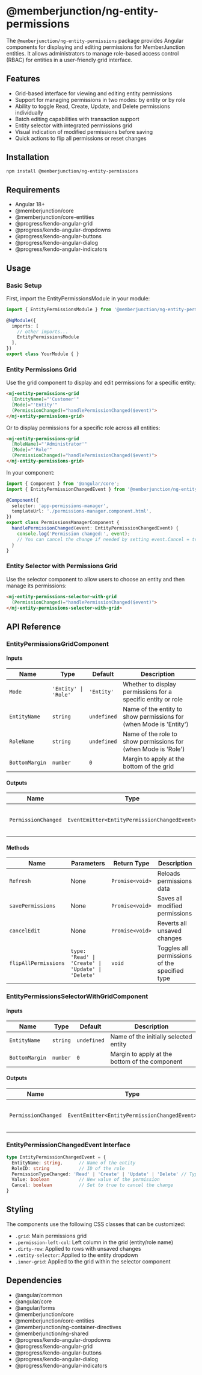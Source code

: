 # @memberjunction/ng-entity-permissions

The `@memberjunction/ng-entity-permissions` package provides Angular components for displaying and editing permissions for MemberJunction entities. It allows administrators to manage role-based access control (RBAC) for entities in a user-friendly grid interface.

## Features

- Grid-based interface for viewing and editing entity permissions
- Support for managing permissions in two modes: by entity or by role
- Ability to toggle Read, Create, Update, and Delete permissions individually
- Batch editing capabilities with transaction support
- Entity selector with integrated permissions grid
- Visual indication of modified permissions before saving
- Quick actions to flip all permissions or reset changes

## Installation

```bash
npm install @memberjunction/ng-entity-permissions
```

## Requirements

- Angular 18+
- @memberjunction/core
- @memberjunction/core-entities
- @progress/kendo-angular-grid
- @progress/kendo-angular-dropdowns
- @progress/kendo-angular-buttons
- @progress/kendo-angular-dialog
- @progress/kendo-angular-indicators

## Usage

### Basic Setup

First, import the EntityPermissionsModule in your module:

```typescript
import { EntityPermissionsModule } from '@memberjunction/ng-entity-permissions';

@NgModule({
  imports: [
    // other imports...
    EntityPermissionsModule
  ],
})
export class YourModule { }
```

### Entity Permissions Grid

Use the grid component to display and edit permissions for a specific entity:

```html
<mj-entity-permissions-grid
  [EntityName]="'Customer'"
  [Mode]="'Entity'"
  (PermissionChanged)="handlePermissionChanged($event)">
</mj-entity-permissions-grid>
```

Or to display permissions for a specific role across all entities:

```html
<mj-entity-permissions-grid
  [RoleName]="'Administrator'"
  [Mode]="'Role'"
  (PermissionChanged)="handlePermissionChanged($event)">
</mj-entity-permissions-grid>
```

In your component:

```typescript
import { Component } from '@angular/core';
import { EntityPermissionChangedEvent } from '@memberjunction/ng-entity-permissions';

@Component({
  selector: 'app-permissions-manager',
  templateUrl: './permissions-manager.component.html',
})
export class PermissionsManagerComponent {
  handlePermissionChanged(event: EntityPermissionChangedEvent) {
    console.log('Permission changed:', event);
    // You can cancel the change if needed by setting event.Cancel = true
  }
}
```

### Entity Selector with Permissions Grid

Use the selector component to allow users to choose an entity and then manage its permissions:

```html
<mj-entity-permissions-selector-with-grid
  (PermissionChanged)="handlePermissionChanged($event)">
</mj-entity-permissions-selector-with-grid>
```

## API Reference

### EntityPermissionsGridComponent

#### Inputs

| Name | Type | Default | Description |
|------|------|---------|-------------|
| `Mode` | `'Entity' \| 'Role'` | `'Entity'` | Whether to display permissions for a specific entity or role |
| `EntityName` | `string` | `undefined` | Name of the entity to show permissions for (when Mode is 'Entity') |
| `RoleName` | `string` | `undefined` | Name of the role to show permissions for (when Mode is 'Role') |
| `BottomMargin` | `number` | `0` | Margin to apply at the bottom of the grid |

#### Outputs

| Name | Type | Description |
|------|------|-------------|
| `PermissionChanged` | `EventEmitter<EntityPermissionChangedEvent>` | Emitted when a permission is changed |

#### Methods

| Name | Parameters | Return Type | Description |
|------|------------|-------------|-------------|
| `Refresh` | None | `Promise<void>` | Reloads permissions data |
| `savePermissions` | None | `Promise<void>` | Saves all modified permissions |
| `cancelEdit` | None | `Promise<void>` | Reverts all unsaved changes |
| `flipAllPermissions` | `type: 'Read' \| 'Create' \| 'Update' \| 'Delete'` | `void` | Toggles all permissions of the specified type |

### EntityPermissionsSelectorWithGridComponent

#### Inputs

| Name | Type | Default | Description |
|------|------|---------|-------------|
| `EntityName` | `string` | `undefined` | Name of the initially selected entity |
| `BottomMargin` | `number` | `0` | Margin to apply at the bottom of the component |

#### Outputs

| Name | Type | Description |
|------|------|-------------|
| `PermissionChanged` | `EventEmitter<EntityPermissionChangedEvent>` | Emitted when a permission is changed |

### EntityPermissionChangedEvent Interface

```typescript
type EntityPermissionChangedEvent = {
  EntityName: string,      // Name of the entity
  RoleID: string           // ID of the role
  PermissionTypeChanged: 'Read' | 'Create' | 'Update' | 'Delete' // Type of permission changed
  Value: boolean           // New value of the permission
  Cancel: boolean          // Set to true to cancel the change
}
```

## Styling

The components use the following CSS classes that can be customized:

- `.grid`: Main permissions grid
- `.permission-left-col`: Left column in the grid (entity/role name)
- `.dirty-row`: Applied to rows with unsaved changes
- `.entity-selector`: Applied to the entity dropdown
- `.inner-grid`: Applied to the grid within the selector component

## Dependencies

- @angular/common
- @angular/core
- @angular/forms
- @memberjunction/core
- @memberjunction/core-entities
- @memberjunction/ng-container-directives
- @memberjunction/ng-shared
- @progress/kendo-angular-dropdowns
- @progress/kendo-angular-grid
- @progress/kendo-angular-buttons
- @progress/kendo-angular-dialog
- @progress/kendo-angular-indicators